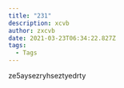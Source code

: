 ```yaml
---
title: "231"
description: xcvb
author: zxcvb
date: 2021-03-23T06:34:22.827Z
tags:
  - Tags
---
```

ze5aysezryhseztyedrty